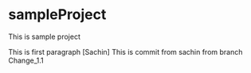 # sampleProject
This is sample project

This is first paragraph [Sachin]
This is commit from sachin from branch Change_1.1
